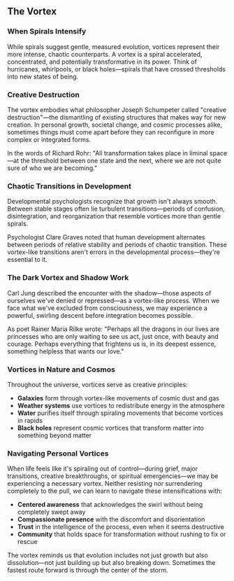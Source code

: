 ## The Vortex

### When Spirals Intensify

While spirals suggest gentle, measured evolution, vortices represent their more intense, chaotic counterparts. A vortex is a spiral accelerated, concentrated, and potentially transformative in its power. Think of hurricanes, whirlpools, or black holes—spirals that have crossed thresholds into new states of being.

### Creative Destruction

The vortex embodies what philosopher Joseph Schumpeter called "creative destruction"—the dismantling of existing structures that makes way for new creation. In personal growth, societal change, and cosmic processes alike, sometimes things must come apart before they can reconfigure in more complex or integrated forms.

In the words of Richard Rohr: "All transformation takes place in liminal space—at the threshold between one state and the next, where we are not quite sure of who we are becoming."

### Chaotic Transitions in Development

Developmental psychologists recognize that growth isn't always smooth. Between stable stages often lie turbulent transitions—periods of confusion, disintegration, and reorganization that resemble vortices more than gentle spirals.

Psychologist Clare Graves noted that human development alternates between periods of relative stability and periods of chaotic transition. These vortex-like transitions aren't errors in the developmental process—they're essential to it.

### The Dark Vortex and Shadow Work

Carl Jung described the encounter with the shadow—those aspects of ourselves we've denied or repressed—as a vortex-like process. When we face what we've excluded from consciousness, we may experience a powerful, swirling descent before integration becomes possible.

As poet Rainer Maria Rilke wrote: "Perhaps all the dragons in our lives are princesses who are only waiting to see us act, just once, with beauty and courage. Perhaps everything that frightens us is, in its deepest essence, something helpless that wants our love."

### Vortices in Nature and Cosmos

Throughout the universe, vortices serve as creative principles:

- **Galaxies** form through vortex-like movements of cosmic dust and gas
- **Weather systems** use vortices to redistribute energy in the atmosphere
- **Water** purifies itself through spiraling movements that become vortices in rapids
- **Black holes** represent cosmic vortices that transform matter into something beyond matter

### Navigating Personal Vortices

When life feels like it's spiraling out of control—during grief, major transitions, creative breakthroughs, or spiritual emergencies—we may be experiencing a necessary vortex. Neither resisting nor surrendering completely to the pull, we can learn to navigate these intensifications with:

- **Centered awareness** that acknowledges the swirl without being completely swept away
- **Compassionate presence** with the discomfort and disorientation
- **Trust** in the intelligence of the process, even when it seems destructive
- **Community** that holds space for transformation without rushing to fix or rescue

The vortex reminds us that evolution includes not just growth but also dissolution—not just building up but also breaking down. Sometimes the fastest route forward is through the center of the storm.

